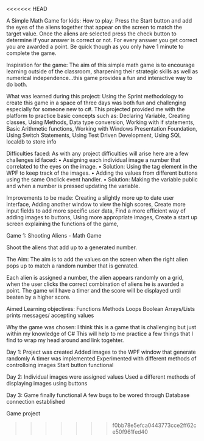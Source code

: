 <<<<<<< HEAD

A Simple Math Game for kids: 
How to play: 
Press the Start button and add the eyes of the aliens together that appear on the screen to match the target value. Once the aliens are selected press the check button to determine if your answer is correct or not. For every answer you get correct you are awarded a point. Be quick though as you only have 1 minute to complete the game. 

Inspiration for the game: 
The aim of this simple math game is to encourage learning outside of the classroom, sharpening their strategic skills as well as numerical independence…this game provides a fun and interactive way to do both. 

What was learned during this project:
Using the Sprint methodology to create this game in a space of three days was both fun and challenging especially for someone new to c#. This projected provided me with the platform to practice basic concepts such as:
Declaring Variable, 
Creating classes, 
Using Methods,
Data type conversion,
Working with if statements,
Basic Arithmetic functions, 
Working with Windows Presentation Foundation,
Using Switch Statements,
Using Test Driven Development,
Using SQL localdb to store info

Difficulties faced: 
As with any project difficulties will arise here are a few challenges id faced: 
•	Assigning each individual image a number that correlated to the eyes on the image.
•	Solution: Using the tag element in the WPF to keep track of the images.
•	Adding the values from different buttons using the same Onclick event handler.
•	Solution: Making the variable public and when a number is pressed updating the variable.

Improvements to be made:
Creating a slightly more up to date user interface,
Adding another window to view the high scores,
Create more input fields to add more specific user data,
Find a more efficient way of adding images to buttons,
Using more appropriate images,
Create a start up screen explaining the functions of the game,


Game 1:
Shooting Aliens - Math Game

Shoot the aliens that add up to a generated number.

The Aim:
The aim is to add the values on the screen when the right 
alien pops up to match a random number that is genrated. 

Each alien is assigned a number, the alien appears randomly
on a grid, when the user clicks the correct combination of aliens 
he is awarded a point. The game will have a timer and the score will 
be displayed until beaten by a higher score. 

Aimed Learning objectives: 
Functions
Methods
Loops
Boolean
Arrays/Lists
prints messages/ accepting values

Why the game was chosen: 
I think this is a game that is challenging but just within my knowledge of C#
This will help to me practice a few things that I find to wrap my head around and 
link togehter. 

Day 1:
Project was created
Added images to the WPF window that generate randomly
A timer was implemented 
Experimented with different methods of controlloing images
Start button functional

Day 2: 
Individual images were assigned values
Used a different methods of displaying images using buttons

Day 3:
Game finally functional 
A few bugs to be wored through
Database connection established




Game project 
>>>>>>> f0bb78e5efca0443773cce2ff62ce50f961fed40
